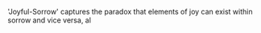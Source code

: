 'Joyful-Sorrow' captures the paradox that elements of joy can exist within sorrow and vice versa, al